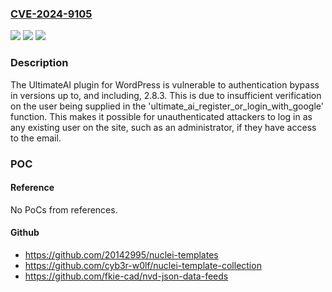 ### [CVE-2024-9105](https://cve.mitre.org/cgi-bin/cvename.cgi?name=CVE-2024-9105)
![](https://img.shields.io/static/v1?label=Product&message=Ultimate%20AI&color=blue)
![](https://img.shields.io/static/v1?label=Version&message=*%3C%3D%202.8.3%20&color=brighgreen)
![](https://img.shields.io/static/v1?label=Vulnerability&message=CWE-288%20Authentication%20Bypass%20Using%20an%20Alternate%20Path%20or%20Channel&color=brighgreen)

### Description

The UltimateAI plugin for WordPress is vulnerable to authentication bypass in versions up to, and including, 2.8.3. This is due to insufficient verification on the user being supplied in the 'ultimate_ai_register_or_login_with_google' function. This makes it possible for unauthenticated attackers to log in as any existing user on the site, such as an administrator, if they have access to the email.

### POC

#### Reference
No PoCs from references.

#### Github
- https://github.com/20142995/nuclei-templates
- https://github.com/cyb3r-w0lf/nuclei-template-collection
- https://github.com/fkie-cad/nvd-json-data-feeds

